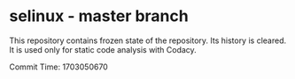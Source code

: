# selinux - master branch

This repository contains frozen state of the repository.
Its history is cleared. It is used only for static code
analysis with Codacy.

Commit Time: 1703050670